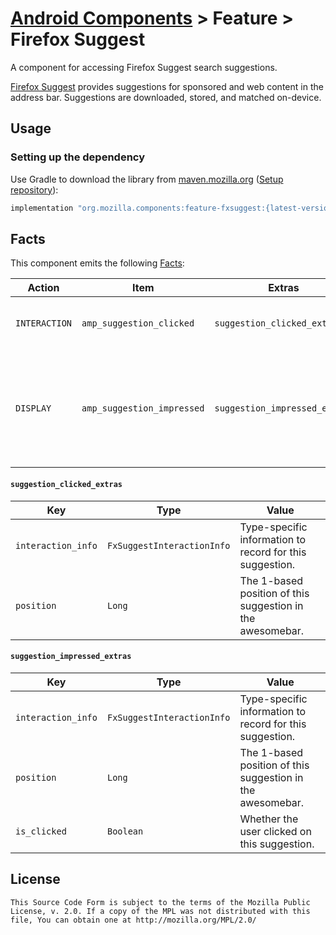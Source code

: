 # [Android Components](../../../README.md) > Feature > Firefox Suggest

A component for accessing Firefox Suggest search suggestions.

[Firefox Suggest](https://support.mozilla.org/en-US/kb/firefox-suggest-faq) provides suggestions for sponsored and web content in the address bar. Suggestions are downloaded, stored, and matched on-device.

## Usage

### Setting up the dependency

Use Gradle to download the library from [maven.mozilla.org](https://maven.mozilla.org/) ([Setup repository](../../../README.md#maven-repository)):

```Groovy
implementation "org.mozilla.components:feature-fxsuggest:{latest-version}"
```

## Facts

This component emits the following [Facts](../../support/base/README.md#Facts):

| Action        | Item                       | Extras                        | Description                                                                    |
|---------------|----------------------------|-------------------------------|--------------------------------------------------------------------------------|
| `INTERACTION` | `amp_suggestion_clicked`   | `suggestion_clicked_extras`   | The user clicked on a Firefox Suggestion.                                      |
| `DISPLAY`     | `amp_suggestion_impressed` | `suggestion_impressed_extras` | The user saw a Firefox Suggestion just before they navigated to a destination. |

#### `suggestion_clicked_extras`

| Key                | Type                       | Value                                                      |
|--------------------|----------------------------|------------------------------------------------------------|
| `interaction_info` | `FxSuggestInteractionInfo` | Type-specific information to record for this suggestion.   |
| `position`         | `Long`                     | The 1-based position of this suggestion in the awesomebar. |


#### `suggestion_impressed_extras`

| Key                | Type                       | Value                                                      |
|--------------------|----------------------------|------------------------------------------------------------|
| `interaction_info` | `FxSuggestInteractionInfo` | Type-specific information to record for this suggestion.   |
| `position`         | `Long`                     | The 1-based position of this suggestion in the awesomebar. |
| `is_clicked`       | `Boolean`                  | Whether the user clicked on this suggestion.               |

## License

    This Source Code Form is subject to the terms of the Mozilla Public
    License, v. 2.0. If a copy of the MPL was not distributed with this
    file, You can obtain one at http://mozilla.org/MPL/2.0/
